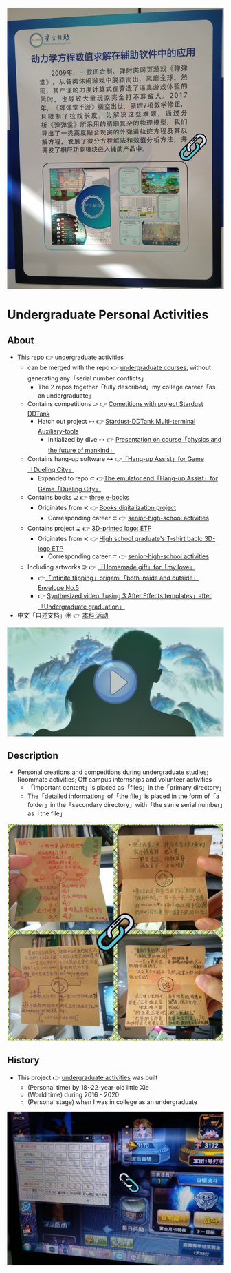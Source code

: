 [![Northeast Three Provinces Youth Expo · Project Exhibition - Github repo: Stardust_DDTank](https://raw.githubusercontent.com/ChenZhu-Xie/undergraduate_activities/master/img/东北三省青博会_项目展览.png)](https://github.com/ChenZhu-Xie/Stardust_DDTank "Northeast Three Provinces Youth Expo · Project Exhibition - Github repo: Stardust_DDTank")

# Undergraduate Personal Activities

## About
* This repo 👉 [undergraduate activities](https://github.com/ChenZhu-Xie/undergraduate_activities)
    * can be merged with the repo 👉 [undergraduate courses](https://github.com/ChenZhu-Xie/undergraduate_courses), without generating any「serial number conflicts」
        * The 2 repos together「fully described」my college career「as an undergraduate」
    <!-- * Contains competitions ⊃ 👉 [Cometitions with project Stardust [DDTank](https://www.ddtank.com)](https://github.com/ChenZhu-Xie/undergraduate_activities/tree/master/07__3.2__Self_Competitions) -->
    * Contains competitions ⊃ 👉 [Cometitions with project Stardust DDTank](https://github.com/ChenZhu-Xie/undergraduate_activities/tree/master/07__3.2__Self_Competitions)
        <!-- * Hatch out project ⊶ 👉 [Stardust [DDTank](https://www.ddtank.com) Multi-terminal Auxiliary-tools](https://github.com/ChenZhu-Xie/Stardust_DDTank) -->
        * Hatch out project ⊶ 👉 [Stardust-DDTank Multi-terminal Auxiliary-tools](https://github.com/ChenZhu-Xie/Stardust_DDTank)
            * Initialized by dive ⊶ 👉 [Presentation on course「physics and the future of mankind」](https://github.com/ChenZhu-Xie/undergraduate_courses/tree/master/05__2.3__Courses_Presentations/2__2.2__「Physics_and_the_future_of_mankind」_Speach__1.0_year)
    * Contains hang-up software ⊶ 👉[「Hang-up Assist」for Game「Dueling City」](https://github.com/ChenZhu-Xie/undergraduate_activities/tree/master/06__3.1__Self_Creations/6__8.2__Hanging_Assist__for__Dueling_City__4.0_year)
        * Expanded to repo ⊂ 👉[The emulator end「Hang-up Assist」for Game「Dueling City」](https://github.com/ChenZhu-Xie/Hanging_Assist__for__Dueling_City)
    * Contains books ⊋ 👉 [three e-books](https://github.com/ChenZhu-Xie/3_books_with_cpp)
        * Originates from ≺ 👉 [Books digitalization project](https://github.com/ChenZhu-Xie/senior-high-school_activities/tree/master/4__6.2__Books_digitalization_project__3.0_year)
            * Corresponding career ⊂ 👉 [senior-high-school activities](https://github.com/ChenZhu-Xie/senior-high-school_activities)
    * Contains project ⊋ 👉 [3D-printed logo: ETP](https://github.com/ChenZhu-Xie/undergraduate_activities/tree/master/10__5.1__Off-Campus_Internships/1__3.1__%E6%B2%88%E5%8C%97%E6%96%B0%E5%8C%BA__1.5_year)
        * Originates from ≺ 👉 [High school graduate's T-shirt back: 3D-logo ETP](https://github.com/ChenZhu-Xie/senior-high-school_activities/tree/master/3__6.1__ETP_3D_logo_project__3.0_year)
            * Corresponding career ⊂ 👉 [senior-high-school activities](https://github.com/ChenZhu-Xie/senior-high-school_activities)
    * Including artworks ⊋ 👉 [「Homemade gift」for「my love」](https://github.com/ChenZhu-Xie/undergraduate_activities/tree/master/09__4.2__Roommate_♀_'s_Activities)
        * 👉[「Infinite flipping」origami「both inside and outside」Envelope No.5](https://github.com/ChenZhu-Xie/undergraduate_activities/tree/master/09__4.2__Roommate_♀_'s_Activities/1__7.1__寄给「小车」的「折纸作品」作为「生日礼物」__3.5_year)
        * 👉 [Synthesized video「using 3 After Effects templates」after「Undergraduate graduation」](https://github.com/ChenZhu-Xie/undergraduate_activities/tree/master/09__4.2__Roommate_♀_'s_Activities/2__8.1__「读研前暑假」与「小车」的「第二次见面」__4.0_year)
* 中文「自述文档」㊥ 👉 [本科 活动](https://gitee.com/ChenZhu-Xie/undergraduate_activities)

[![The Calling「She & Me」.mp4](https://raw.githubusercontent.com/ChenZhu-Xie/undergraduate_activities/master/img/投影仪的妙用.png)](https://youtu.be/utkSjlCVySE "「The Calling」She_&_Me.mp4")

## Description
* Personal creations and competitions during undergraduate studies; Roommate activities; Off campus internships and volunteer activities
    * 「Important content」is placed as「files」in the「primary directory」
    * The「detailed information」of「the file」is placed in the form of「a folder」in the「secondary directory」with「the same serial number」as「the file」

<!-- ![fig](https://raw.githubusercontent.com/ChenZhu-Xie/undergraduate_activities/master/img/ETP_&_NEU.png "3D logo: ETP & NEU") -->
<!-- [![「Infinite flipping」origami「both inside and outside」Envelope No.5](https://github.com/ChenZhu-Xie/undergraduate_activities/tree/master/img/love.png)](https://github.com/ChenZhu-Xie/undergraduate_activities/tree/master/09__4.2__Roommate_%E2%99%80_'s_Activities "「Infinite flipping」origami「both inside and outside」Envelope No.5") -->
[![「Infinite flipping」origami「both inside and outside」Envelope No.5](https://raw.githubusercontent.com/ChenZhu-Xie/undergraduate_activities/master/img/love.png)](https://github.com/ChenZhu-Xie/undergraduate_activities/tree/master/09__4.2__Roommate_%E2%99%80_'s_Activities "「Infinite flipping」origami「both inside and outside」Envelope No.5")

<!-- ## Inplementation
1. Enter homepage from "Homepage (My Mini Website Portal). lnk".  
2. Explore freely :point_right: until you decrypt the password :point_right: and unlock the hidden webpages.
    * Solve the riddle! Or you'll be stuck here: in the middle of nowhere forever!
3. PS: Due to its age (2014_05), page music may not be playable,  
    * and the background image size cannot adapt to the browser window size. -->

## History
* This project 👉 [undergraduate activities](https://github.com/ChenZhu-Xie/undergraduate_activities) was built
    * (Personal time) by 18~22-year-old little Xie
    * (World time) during 2016 - 2020
    * (Personal stage) when I was in college as an undergraduate

<!-- TEST 666 -->

<!-- [![3D logo: ETP & NEU](https://raw.githubusercontent.com/ChenZhu-Xie/undergraduate_activities/master/img/ETP_&_NEU.png)](https://github.com/ChenZhu-Xie/undergraduate_activities/tree/master/10__5.1__Off-Campus_Internships/1__3.1__沈北新区__1.5_year "3D logo: ETP & NEU") -->
[![「Hang-up Assist」for Game「Dueling City」- Github repo](https://raw.githubusercontent.com/ChenZhu-Xie/undergraduate_activities/master/img/决斗之城.png)](https://github.com/ChenZhu-Xie/Hanging_Assist__for__Dueling_City "「Hang-up Assist」for Game「Dueling City」- Github repo")

<!-- test -->

<!-- ## Software Architecture
Software architecture description

## Installation

1.  xxxx
2.  xxxx
3.  xxxx

## Instructions

1.  xxxx
2.  xxxx
3.  xxxx

## Contribution

1.  Fork the repository
2.  Create Feat_xxx branch
3.  Commit your code
4.  Create Pull Request


## Gitee Feature

1.  You can use Readme\_XXX.md to support different languages, such as Readme\_en.md, Readme\_zh.md
2.  Gitee blog [blog.gitee.com](https://blog.gitee.com)
3.  Explore open source project [https://gitee.com/explore](https://gitee.com/explore)
4.  The most valuable open source project [GVP](https://gitee.com/gvp)
5.  The manual of Gitee [https://gitee.com/help](https://gitee.com/help)
6.  The most popular members  [https://gitee.com/gitee-stars/](https://gitee.com/gitee-stars/) -->
